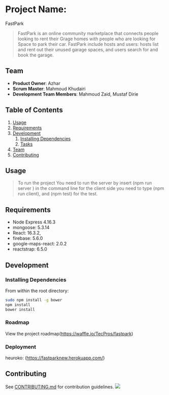 # Project Name:

FastPark

> FastPark is an online community marketplace that connects people looking to rent their Grage homes with people who are looking for Space to park their car. FastPark include hosts and users: hosts list and rent out their unused garage spaces, and users search for and book the garage.

## Team

- **Product Owner**: Azhar
- **Scrum Master**: Mahmoud Khudairi
- **Development Team Members**: Mahmoud Zaid, Mustaf Dirie

## Table of Contents

1. [Usage](#Usage)
1. [Requirements](#requirements)
1. [Development](#development)
   1. [Installing Dependencies](#installing-dependencies)
   1. [Tasks](#tasks)
1. [Team](#team)
1. [Contributing](#contributing)

## Usage

> To run the project You need to run the server by insert (npm run server ) in the command line
> for the client side you need to type (npm run client), and (npm test) for the test.

## Requirements

- Node Express 4.16.3
- mongoose: 5.3.14
- React: 16.3.2,
- firebase: 5.6.0
- google-maps-react: 2.0.2
- reactstrap: 6.5.0

## Development

### Installing Dependencies

From within the root directory:

```sh
sudo npm install -g bower
npm install
bower install

```

### Roadmap

View the project roadmap(https://waffle.io/TecPros/fastpark)

### Deployment

heuroko: (https://fastparknew.herokuapp.com/)

## Contributing

See [CONTRIBUTING.md](CONTRIBUTING.md) for contribution guidelines.
![](image/Screenshot.png)

